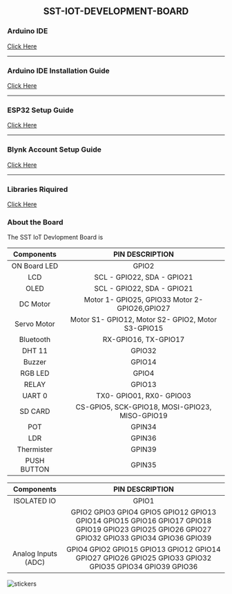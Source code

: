 <h2 align="center"> SST-IOT-DEVELOPMENT-BOARD</h2>

### Arduino IDE
 [Click Here](https://www.arduino.cc/en/software)
 
 ------
   
### Arduino IDE Installation Guide 
   [Click Here](Arduino_Installation.md)
   
   -----------
   
### ESP32 Setup Guide
   [Click Here](Esp32.md)
    
  -------
  
### Blynk Account Setup Guide
   [Click Here](Blynk_Setup.md)
   
   -------

### Libraries Riquired 
   [Click Here](Libraries)

### About the Board
The SST IoT Devlopment Board is


| **Components** | **PIN DESCRIPTION** |
|:----:|:----:|
| ON Board LED | GPIO2 |
| LCD | SCL - GPIO22, SDA - GPIO21 |
| OLED | SCL - GPIO22, SDA - GPIO21 |
|DC Motor | Motor 1- GPIO25, GPIO33 Motor 2- GPIO26,GPIO27|
|Servo Motor | Motor S1- GPIO12, Motor S2- GPIO2, Motor S3-GPIO15|
|Bluetooth| RX-GPIO16, TX-GPIO17 |
|DHT 11| GPIO32 |
|Buzzer | GPIO14 |
|RGB LED | GPIO4 |
|RELAY | GPIO13 |
|UART 0 | TX0- GPIO01, RX0- GPIO03 |
|SD CARD | CS-GPIO5, SCK-GPIO18, MOSI-GPIO23, MISO-GPIO19 | 
|POT | GPIN34 |
|LDR | GPIN36 |
|Thermister | GPIN39 |
|PUSH BUTTON | GPIN35 |

| **Components** | **PIN DESCRIPTION** |
|:----:|:----:|
|ISOLATED IO | GPIO1 |
| | GPIO2 GPIO3 GPIO4 GPIO5 GPIO12 GPIO13 GPIO14 GPIO15 GPIO16 GPIO17 GPIO18 GPIO19 GPIO23 GPIO25 GPIO26 GPIO27 GPIO32 GPIO33 GPIO34 GPIO36 GPIO39|
| Analog Inputs (ADC) | GPIO4 GPIO2 GPIO15 GPIO13 GPIO12 GPIO14 GPIO27 GPIO26 GPIO25 GPIO33 GPIO32 GPIO35 GPIO34 GPIO39 GPIO36 |

![stickers](https://user-images.githubusercontent.com/65058286/197930786-cc24cef3-addc-4c87-bc6e-610d0312d5bb.jpeg)


